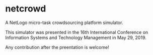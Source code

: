 # netcrowd
A NetLogo micro-task crowdsourcing platform simulator.

This simulator was presented in the 16th International Conference on Information Systems and Technology Management in May 29, 2019. 

Any contribution after the preentation is welcome!



